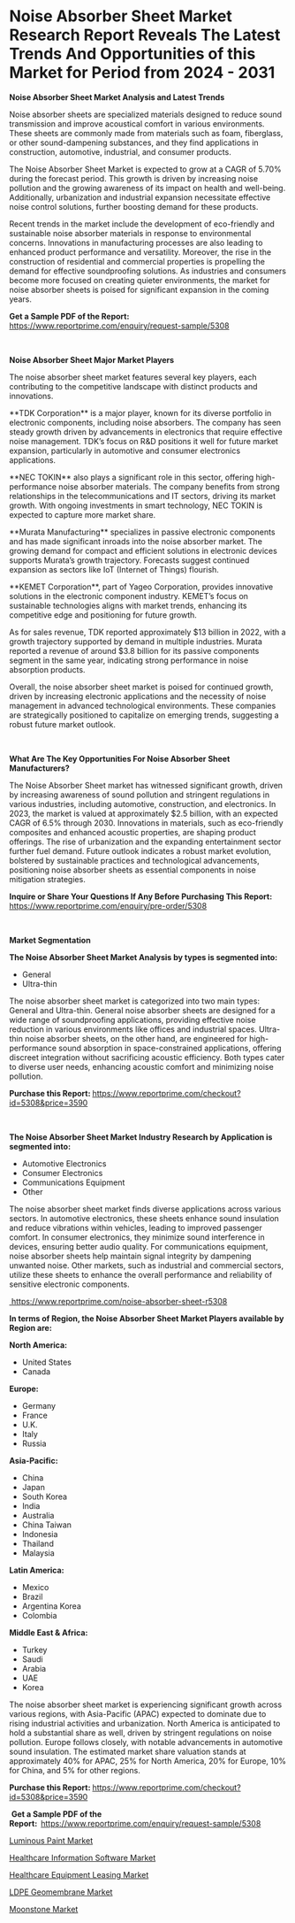 <p><h1>Noise Absorber Sheet Market Research Report Reveals The Latest Trends And Opportunities of this Market for Period from 2024 - 2031</h1></p><p><strong>Noise Absorber Sheet Market Analysis and Latest Trends</strong></p>
<p><p>Noise absorber sheets are specialized materials designed to reduce sound transmission and improve acoustical comfort in various environments. These sheets are commonly made from materials such as foam, fiberglass, or other sound-dampening substances, and they find applications in construction, automotive, industrial, and consumer products.</p><p>The Noise Absorber Sheet Market is expected to grow at a CAGR of 5.70% during the forecast period. This growth is driven by increasing noise pollution and the growing awareness of its impact on health and well-being. Additionally, urbanization and industrial expansion necessitate effective noise control solutions, further boosting demand for these products. </p><p>Recent trends in the market include the development of eco-friendly and sustainable noise absorber materials in response to environmental concerns. Innovations in manufacturing processes are also leading to enhanced product performance and versatility. Moreover, the rise in the construction of residential and commercial properties is propelling the demand for effective soundproofing solutions. As industries and consumers become more focused on creating quieter environments, the market for noise absorber sheets is poised for significant expansion in the coming years.</p></p>
<p><strong>Get a Sample PDF of the Report:&nbsp;</strong> <a href="https://www.reportprime.com/enquiry/request-sample/5308?utm_campaign=1140&utm_medium=2&utm_source=Github&utm_content=ia&utm_term=15112024&utm_id=noise-absorber-sheet">https://www.reportprime.com/enquiry/request-sample/5308</a></p>
<p>&nbsp;</p>
<p><strong>Noise Absorber Sheet Major Market Players</strong></p>
<p><p>The noise absorber sheet market features several key players, each contributing to the competitive landscape with distinct products and innovations. </p><p>**TDK Corporation** is a major player, known for its diverse portfolio in electronic components, including noise absorbers. The company has seen steady growth driven by advancements in electronics that require effective noise management. TDK’s focus on R&D positions it well for future market expansion, particularly in automotive and consumer electronics applications.</p><p>**NEC TOKIN** also plays a significant role in this sector, offering high-performance noise absorber materials. The company benefits from strong relationships in the telecommunications and IT sectors, driving its market growth. With ongoing investments in smart technology, NEC TOKIN is expected to capture more market share.</p><p>**Murata Manufacturing** specializes in passive electronic components and has made significant inroads into the noise absorber market. The growing demand for compact and efficient solutions in electronic devices supports Murata’s growth trajectory. Forecasts suggest continued expansion as sectors like IoT (Internet of Things) flourish.</p><p>**KEMET Corporation**, part of Yageo Corporation, provides innovative solutions in the electronic component industry. KEMET’s focus on sustainable technologies aligns with market trends, enhancing its competitive edge and positioning for future growth.</p><p>As for sales revenue, TDK reported approximately $13 billion in 2022, with a growth trajectory supported by demand in multiple industries. Murata reported a revenue of around $3.8 billion for its passive components segment in the same year, indicating strong performance in noise absorption products.</p><p>Overall, the noise absorber sheet market is poised for continued growth, driven by increasing electronic applications and the necessity of noise management in advanced technological environments. These companies are strategically positioned to capitalize on emerging trends, suggesting a robust future market outlook.</p></p>
<p>&nbsp;</p>
<p><strong>What Are The Key Opportunities For Noise Absorber Sheet Manufacturers?</strong></p>
<p><p>The Noise Absorber Sheet market has witnessed significant growth, driven by increasing awareness of sound pollution and stringent regulations in various industries, including automotive, construction, and electronics. In 2023, the market is valued at approximately $2.5 billion, with an expected CAGR of 6.5% through 2030. Innovations in materials, such as eco-friendly composites and enhanced acoustic properties, are shaping product offerings. The rise of urbanization and the expanding entertainment sector further fuel demand. Future outlook indicates a robust market evolution, bolstered by sustainable practices and technological advancements, positioning noise absorber sheets as essential components in noise mitigation strategies.</p></p>
<p><strong>Inquire or Share Your Questions If Any Before Purchasing This Report:</strong> <a href="https://www.reportprime.com/enquiry/pre-order/5308?utm_campaign=1140&utm_medium=2&utm_source=Github&utm_content=ia&utm_term=15112024&utm_id=noise-absorber-sheet">https://www.reportprime.com/enquiry/pre-order/5308</a></p>
<p>&nbsp;</p>
<p><strong>Market Segmentation</strong></p>
<p><strong>The Noise Absorber Sheet Market Analysis by types is segmented into:</strong></p>
<p><ul><li>General</li><li>Ultra-thin</li></ul></p>
<p><p>The noise absorber sheet market is categorized into two main types: General and Ultra-thin. General noise absorber sheets are designed for a wide range of soundproofing applications, providing effective noise reduction in various environments like offices and industrial spaces. Ultra-thin noise absorber sheets, on the other hand, are engineered for high-performance sound absorption in space-constrained applications, offering discreet integration without sacrificing acoustic efficiency. Both types cater to diverse user needs, enhancing acoustic comfort and minimizing noise pollution.</p></p>
<p><strong>Purchase this Report:&nbsp;</strong><a href="https://www.reportprime.com/checkout?id=5308&price=3590&utm_campaign=1140&utm_medium=2&utm_source=Github&utm_content=ia&utm_term=15112024&utm_id=noise-absorber-sheet">https://www.reportprime.com/checkout?id=5308&price=3590</a></p>
<p>&nbsp;</p>
<p><strong>The Noise Absorber Sheet Market Industry Research by Application is segmented into:</strong></p>
<p><ul><li>Automotive Electronics</li><li>Consumer Electronics</li><li>Communications Equipment</li><li>Other</li></ul></p>
<p><p>The noise absorber sheet market finds diverse applications across various sectors. In automotive electronics, these sheets enhance sound insulation and reduce vibrations within vehicles, leading to improved passenger comfort. In consumer electronics, they minimize sound interference in devices, ensuring better audio quality. For communications equipment, noise absorber sheets help maintain signal integrity by dampening unwanted noise. Other markets, such as industrial and commercial sectors, utilize these sheets to enhance the overall performance and reliability of sensitive electronic components.</p></p>
<p><a href="https://www.reportprime.com/noise-absorber-sheet-r5308?utm_campaign=1140&utm_medium=2&utm_source=Github&utm_content=ia&utm_term=15112024&utm_id=noise-absorber-sheet">&nbsp;https://www.reportprime.com/noise-absorber-sheet-r5308</a></p>
<p><strong>In terms of Region, the Noise Absorber Sheet Market Players available by Region are:</strong></p>
<p>
    <p> <strong> North America: </strong>
        <ul>
            <li>United States</li>
            <li>Canada</li>
        </ul>
        </p> 
    <p> <strong> Europe: </strong>
        <ul>
            <li>Germany</li>
            <li>France</li>
            <li>U.K.</li>
            <li>Italy</li>
            <li>Russia</li>
        </ul>
        </p> 
    <p> <strong> Asia-Pacific: </strong>
        <ul>
            <li>China</li>
            <li>Japan</li>
            <li>South Korea</li>
            <li>India</li>
            <li>Australia</li>
            <li>China Taiwan</li>
            <li>Indonesia</li>
            <li>Thailand</li>
            <li>Malaysia</li>
        </ul>
        </p> 
    <p> <strong> Latin America: </strong>
        <ul>
            <li>Mexico</li>
            <li>Brazil</li>
            <li>Argentina Korea</li>
            <li>Colombia</li>
        </ul>
        </p> 
    <p> <strong> Middle East & Africa: </strong>
        <ul>
            <li>Turkey</li>
            <li>Saudi</li>
            <li>Arabia</li>
            <li>UAE</li>
            <li>Korea</li>
        </ul>
    </p>
    </p>
<p><p>The noise absorber sheet market is experiencing significant growth across various regions, with Asia-Pacific (APAC) expected to dominate due to rising industrial activities and urbanization. North America is anticipated to hold a substantial share as well, driven by stringent regulations on noise pollution. Europe follows closely, with notable advancements in automotive sound insulation. The estimated market share valuation stands at approximately 40% for APAC, 25% for North America, 20% for Europe, 10% for China, and 5% for other regions.</p></p>
<p><strong>Purchase this Report: </strong><a href="https://www.reportprime.com/checkout?id=5308&price=3590&utm_campaign=1140&utm_medium=2&utm_source=Github&utm_content=ia&utm_term=15112024&utm_id=noise-absorber-sheet">https://www.reportprime.com/checkout?id=5308&price=3590</a></p>
<p>&nbsp;<strong>Get a Sample PDF of the Report:&nbsp;&nbsp;</strong><a href="https://www.reportprime.com/enquiry/request-sample/5308?utm_campaign=1140&utm_medium=2&utm_source=Github&utm_content=ia&utm_term=15112024&utm_id=noise-absorber-sheet">https://www.reportprime.com/enquiry/request-sample/5308</a></p>
<p><strong></strong></p>
<p><p><a href="https://www.linkedin.com/pulse/luminous-paint-market-revolution-size-share-emerging-trends-k0xnf?utm_campaign=1140&utm_medium=2&utm_source=Github&utm_content=ia&utm_term=15112024&utm_id=noise-absorber-sheet">Luminous Paint Market</a></p><p><a href="https://issuu.com/reportprime-2/docs/healthcare-information-software-mar_d80063e694d547?utm_campaign=1140&utm_medium=2&utm_source=Github&utm_content=ia&utm_term=15112024&utm_id=noise-absorber-sheet">Healthcare Information Software Market</a></p><p><a href="https://issuu.com/reportprime-2/docs/healthcare-equipment-leasing-market_43716259ddbf8b?utm_campaign=1140&utm_medium=2&utm_source=Github&utm_content=ia&utm_term=15112024&utm_id=noise-absorber-sheet">Healthcare Equipment Leasing Market</a></p><p><a href="https://www.linkedin.com/pulse/ldpe-geomembrane-market-forecasts-trends-impact-analysis-2024-4h6gf?utm_campaign=1140&utm_medium=2&utm_source=Github&utm_content=ia&utm_term=15112024&utm_id=noise-absorber-sheet">LDPE Geomembrane Market</a></p><p><a href="https://www.linkedin.com/pulse/moonstone-industry-sector-market-dynamics-future-scenarios-2024-ff7nf?utm_campaign=1140&utm_medium=2&utm_source=Github&utm_content=ia&utm_term=15112024&utm_id=noise-absorber-sheet">Moonstone Market</a></p></p>